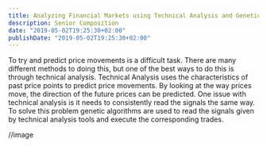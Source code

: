 ```yaml
---
title: Analyzing Financial Markets using Technical Analysis and Genetic Algorithms
description: Senior Composition
date: "2019-05-02T19:25:30+02:00"
publishDate: "2019-05-02T19:25:30+02:00"
---
```


To try and predict price movements is a difficult task. There are many different methods to doing this, but one of the best ways to do this is through technical analysis. Technical Analysis uses the characteristics of past price points to predict price movements. By looking at the way prices move, the direction of the future prices can be predicted. One issue with technical analysis is it needs to consistently read the signals the same way. To solve this problem genetic algorithms are used to read the signals given by technical analysis tools and execute the corresponding trades. 

//image

<!--more-->


